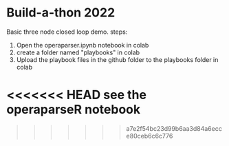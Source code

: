 
# Build-a-thon 2022

Basic three node closed loop demo.
steps:
1. Open the operaparser.ipynb notebook in colab
2. create a folder named "playbooks" in colab
3. Upload the playbook files in the github folder to the playbooks folder in colab

<<<<<<< HEAD
see the operaparseR notebook
=======
>>>>>>> a7e2f54bc23d99b6aa3d84a6ecce80ceb6c6c776



